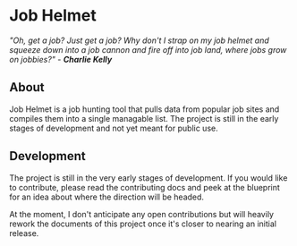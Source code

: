 # Job Helmet

_"Oh, get a job? Just get a job? Why don't I strap on my job helmet and squeeze down into a job cannon and fire off into job land, where jobs grow on jobbies?" - **Charlie Kelly**_

## About

Job Helmet is a job hunting tool that pulls data from popular job sites and compiles them into a single managable list. The project is still in the early stages of development and not yet meant for public use.

## Development

The project is still in the very early stages of development. If you would like to contribute, please read the contributing docs and peek at the blueprint for an idea about where the direction will be headed.

At the moment, I don't anticipate any open contributions but will heavily rework the documents of this project once it's closer to nearing an initial release.
